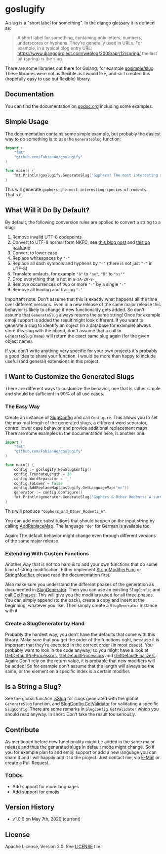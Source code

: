 # goslugify

A slug is a "short label for something". In [the django glossary](https://docs.djangoproject.com/en/3.0/glossary/) it is defined as:

> A short label for something, containing only letters, numbers, underscores or hyphens. They’re generally used in URLs. For example, in a typical blog entry URL:
> https://www.djangoproject.com/weblog/2008/apr/12/spring/
> the last bit (spring) is the slug.

There are some libraries out there for Golang, for example [gosimple/slug](https://github.com/gosimple/slug).
These libraries were not as flexible as I would like, and so I created this (hopefully easy to use but flexible) library.

## Documentation
You can find the documentation on [godoc.org](https://godoc.org/github.com/FabianWe/goslugify) including some examples.

## Simple Usage
The documentation contains some simple example, but probably the easiest way to do something is to use the `GenerateSlug` function:

```go
import (
    "fmt"
    "github.com/FabianWe/goslugify"
)

func main() {
    fmt.Println(goslugify.GenerateSlug("Gophers! The most interesting species of rodents"))
}
```

This will generate `gophers-the-most-interesting-species-of-rodents`.
That's it.

## What Will it Do By Default?
By default, the following conversion rules are applied to convert a string to a slug:
1. Remove invalid UTF-8 codepoints
2. Convert to UTF-8 normal form NKFC, see [this blog post](https://blog.golang.org/normalization) and [this go package](https://godoc.org/golang.org/x/text/unicode/norm)
3. Convert to lower case
4. Replace whitespaces by `"-"`
5. Replace all dash symbols and hyphens by `"-"` (there is not just `"-"` in UTF-8)
6. Translate umlauts, for example `"ä"` to `"ae"`, `"ß"` to `"ss""`
7. Drop everything that is not in `a-zA-Z0-9-_`
8. Remove occurrences of two or more `"-"` by a single `"-"`
9. Remove all leading and trailing `"-"`

Important note: Don't assume that this is exactly what happens all the time over different versions.
Even in a new release of the same major release this behavior is likely to change if new functionality gets added.
So don't assume that `GenerateSlug` always returns the same string! Once for example emoji support is added the result
might look different.
If you want to generate a slug to identify an object (in a database for example) always store this slug with the object,
don't assume that a call to `GenerateSlug(name)` will return the exact same slug again (for the given object name).

If you don't write anything very specific for your own projects it's probably a good idea to share your function.
I would be more than happy to include useful (and general) extensions in this project.

## I Want to Customize the Generated Slugs
There are different ways to customize the behavior, one that is rather simple and should
be sufficient in 90% of all use cases.

### The Easy Way
Create an instance of [SlugConfig](https://godoc.org/github.com/FabianWe/goslugify#SlugConfig) and call
`Configure`.
This allows you to set the maximal length of the generated slugs, a different word separator,
control lower case behavior and provide additional replacement maps.
There are some examples in the documentation here, is another one:

```go
import (
    "fmt"
    "github.com/FabianWe/goslugify"
)

func main() {
    config := goslugify.NewSlugConfig()
    config.TruncateLength = 30
    config.WordSeparator = '_'
    config.ToLower = false
    config.AddReplaceMap(goslugify.GetLanguageMap("en"))
    generator := config.Configure()
    fmt.Println(generator.GenerateSlug("Gophers & Other Rodents: A survey"))
}
```

This will produce `"Gophers_and_Other_Rodents_A"`.

You can add more substitutions that should happen on the input string by calling [AddReplaceMap](https://godoc.org/github.com/FabianWe/goslugify#SlugConfig.AddReplaceMap).
The language `"de"` for German is available too.

Again: The default behavior might change even through different versions of the same major release.

### Extending With Custom Functions
Another way that is not too hard is to add your own functions that do some kind of string modification.
Either implement [StringModifierFunc](https://godoc.org/github.com/FabianWe/goslugify#StringModifierFunc)
or [StringModifier](https://godoc.org/github.com/FabianWe/goslugify#StringModifier), please read the documentation first.

Also make sure you understand the different phases of the generation as documented in [SlugGenerator](https://godoc.org/github.com/FabianWe/goslugify#SlugGenerator).
Then you can use an existing `SlugConfig` and call [GetPhases](https://godoc.org/github.com/FabianWe/goslugify#SlugConfig.GetPhases):
This will give you the modifiers used for all three phases. You can simply append (to the back), create a copy and
insert at the beginning, whatever you like.
Then simply create a `SlugGenerator` instance with it.

### Create a SlugGenerator by Hand
Probably the hardest way, you don't have the defaults that come with this library.
Make sure that you get the order of the functions right, because it is important that they're executed in the correct order (in most cases).
You probably want to look in the code anyway, so you might have a look at [GetDefaultPreProcessors](https://godoc.org/github.com/FabianWe/goslugify#GetDefaultPreProcessors),
[GetDefaultProcessors](https://godoc.org/github.com/FabianWe/goslugify#GetDefaultProcessors) and
[GetDefaultFinalizers](https://godoc.org/github.com/FabianWe/goslugify#GetDefaultFinalizers).
Again: Don't rely on the return value, it is probable that new modifiers will be added! So for example don't assume that the length will always be the same, or the element
on a specific index is a certain modifier.

## Is a String a Slug?
See the global function [IsSlug](https://godoc.org/github.com/FabianWe/goslugify#IsSlug) for slugs generated with
the global `GenerateSlug` function, and [SlugConfig.GetValidator](https://godoc.org/github.com/FabianWe/goslugify#SlugConfig.GetValidator)
for validating a specific `SlugConfig`.
There are some remarks in `SlugConfig.GetValidator` which you should read anyway.
In short: Don't take the result too seriously.

## Contribute
As mentioned before new functionality might be added in the same major release and thus the generated slugs in default mode might change.
So if you for example plan to add emoji support or add a new language you can share it and I will happily add it to the project.
Just contact me, via [E-Mail](mailto:fabianwen@posteo.eu) or create a Pull Request.

### TODOs
* Add support for more languages
* Add support for emojis

## Version History
* v1.0.0 on May 7th, 2020 (current)

## License
Apache License, Version 2.0. See [LICENSE](LICENSE) file.
